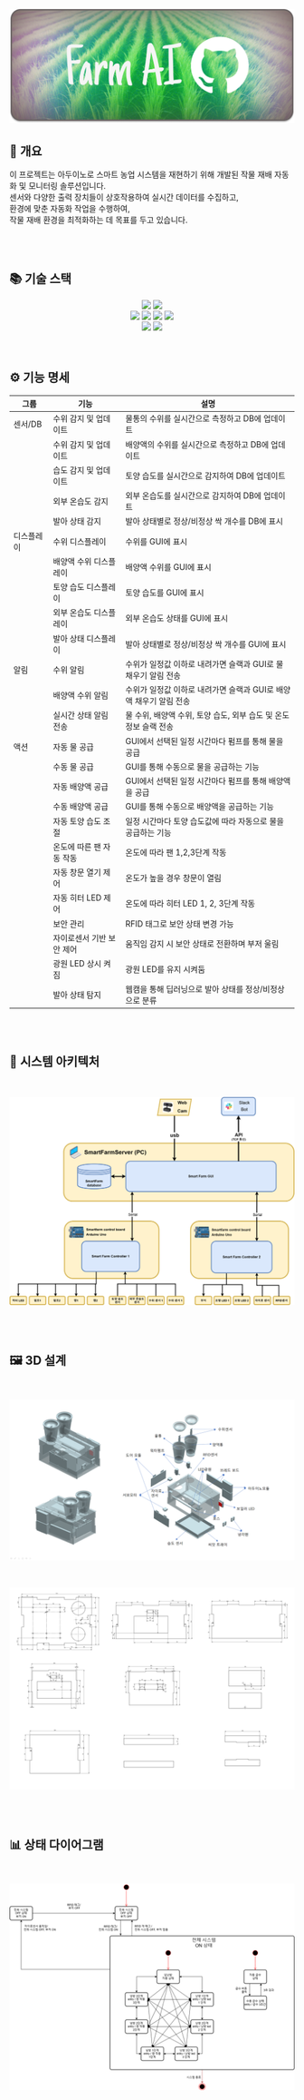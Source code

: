 
![system_architecture](images/banner.png)

## 🌱 개요

이 프로젝트는 아두이노로 스마트 농업 시스템을 재현하기 위해 개발된 작물 재배 자동화 및 모니터링 솔루션입니다.<br> 센서와 다양한 출력 장치들이 상호작용하여 실시간 데이터를 수집하고, <br > 
환경에 맞춘 자동화 작업을 수행하여,<br>
작물 재배 환경을 최적화하는 데 목표를 두고 있습니다.

<br>
<br>

## 📚 기술 스택


<div align=center> 
  <img src="https://img.shields.io/badge/python-3776AB?style=for-the-badge&logo=python&logoColor=white"> 
  <img src="https://img.shields.io/badge/c++-00599C?style=for-the-badge&logo=c%2B%2B&logoColor=white">
  <br>

  <img src="https://img.shields.io/badge/github-181717?style=for-the-badge&logo=github&logoColor=white">
  <img src="https://img.shields.io/badge/jira-0052CC?style=for-the-badge&logo=jira&logoColor=white">
  <img src="https://img.shields.io/badge/confluence-172B4D?style=for-the-badge&logo=confluence&logoColor=white">
  <img src="https://img.shields.io/badge/slack-4A154B?style=for-the-badge&logo=slack&logoColor=white">
  <br>
  
  <img src="https://img.shields.io/badge/arduino-00979D?style=for-the-badge&logo=arduino&logoColor=white">
  <img src="https://img.shields.io/badge/mysql-4479A1?style=for-the-badge&logo=mysql&logoColor=white"> 

  <br>
</div>


<br>
<br>

## ⚙️ 기능 명세

| 그룹        | 기능                     | 설명                                                      |
|-------------|--------------------------|-----------------------------------------------------------|
| 센서/DB     | 수위 감지 및 업데이트        | 물통의 수위를 실시간으로 측정하고 DB에 업데이트             |
|             | 수위 감지 및 업데이트        | 배양액의 수위를 실시간으로 측정하고 DB에 업데이트           |
|             | 습도 감지 및 업데이트        | 토양 습도를 실시간으로 감지하여 DB에 업데이트               |
|             | 외부 온습도 감지            | 외부 온습도를 실시간으로 감지하여 DB에 업데이트             |
|             | 발아 상태 감지             | 발아 상태별로 정상/비정상 싹 개수를 DB에 표시               |
| 디스플레이  | 수위 디스플레이             | 수위를 GUI에 표시                                         |
|             | 배양액 수위 디스플레이       | 배양액 수위를 GUI에 표시                                  |
|             | 토양 습도 디스플레이        | 토양 습도를 GUI에 표시                                    |
|             | 외부 온습도 디스플레이       | 외부 온습도 상태를 GUI에 표시                              |
|             | 발아 상태 디스플레이        | 발아 상태별로 정상/비정상 싹 개수를 GUI에 표시             |
| 알림        | 수위 알림                 | 수위가 일정값 이하로 내려가면 슬랙과 GUI로 물 채우기 알림 전송 |
|             | 배양액 수위 알림            | 수위가 일정값 이하로 내려가면 슬랙과 GUI로 배양액 채우기 알림 전송 |
|             | 실시간 상태 알림 전송       | 물 수위, 배양액 수위, 토양 습도, 외부 습도 및 온도 정보 슬랙 전송 |
| 액션        | 자동 물 공급               | GUI에서 선택된 일정 시간마다 펌프를 통해 물을 공급          |
|             | 수동 물 공급               | GUI를 통해 수동으로 물을 공급하는 기능                     |
|             | 자동 배양액 공급            | GUI에서 선택된 일정 시간마다 펌프를 통해 배양액을 공급       |
|             | 수동 배양액 공급            | GUI를 통해 수동으로 배양액을 공급하는 기능                 |
|             | 자동 토양 습도 조절         | 일정 시간마다 토양 습도값에 따라 자동으로 물을 공급하는 기능 |
|             | 온도에 따른 팬 자동 작동     | 온도에 따라 팬 1,2,3단계 작동                              |
|             | 자동 창문 열기 제어          | 온도가 높을 경우 창문이 열림                               |
|             | 자동 히터 LED 제어          | 온도에 따라 히터 LED 1, 2, 3단계 작동                     |
|             | 보안 관리                 | RFID 태그로 보안 상태 변경 가능                             |
|             | 자이로센서 기반 보안 제어     | 움직임 감지 시 보안 상태로 전환하며 부저 울림               |
|             | 광원 LED 상시 켜짐          | 광원 LED를 유지 시켜둠                                     |
|             | 발아 상태 탐지             | 웹캠을 통해 딥러닝으로 발아 상태를 정상/비정상으로 분류      |


<br>
<br>

## 🧩 시스템 아키텍처
<br>

![system_architecture](images/system_architecture.png)

<br>
<br>

## 🖼️ 3D 설계
<br>

![3D_architecture](images/3D_architecture.png)

<br>

![3D_architecture2](images/3D_architecture2.png)


<br>
<br>


## 📊 상태 다이어그램
<br>

![State Diagram](images/state_diagram.png)

<br>
<br>